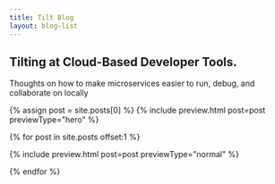 ```yaml
---
title: Tilt Blog
layout: blog-list
---
```


<div class="row row--flexStart u-marginBottom2_5">
<div class="col--blogHeader">
<h2>Tilting at Cloud-Based Developer Tools.</h2>
</div>

<div class="col--blogDescription">
Thoughts on how to make microservices easier to run, debug, and collaborate on locally
</div>
</div>

{% assign post = site.posts[0] %}
{% include preview.html post=post previewType="hero" %}

{% for post in site.posts offset:1 %}

{% include preview.html post=post previewType="normal" %}

{% endfor %}
